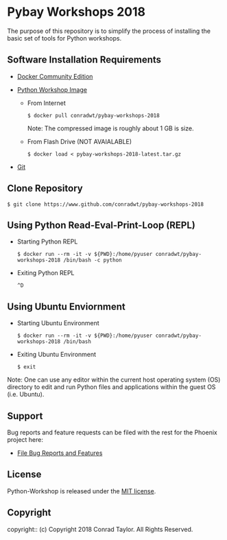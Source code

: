 # Pybay Workshops 2018

The purpose of this repository is to simplify the process of installing the basic set of tools for Python workshops.

## Software Installation Requirements

- [Docker Community Edition](https://www.docker.com/community-edition)

- [Python Workshop Image](https://hub.docker.com/r/conradwt/pybay-workshops-2018)

  - From Internet

    ```
    $ docker pull conradwt/pybay-workshops-2018
    ```

    Note: The compressed image is roughly about 1 GB is size.

  - From Flash Drive (NOT AVAIALABLE)

    ```
    $ docker load < pybay-workshops-2018-latest.tar.gz
    ```

- [Git](https://git-scm.com)

## Clone Repository

```
$ git clone https://www.github.com/conradwt/pybay-workshops-2018
```

## Using Python Read-Eval-Print-Loop (REPL)

- Starting Python REPL

  ```
  $ docker run --rm -it -v ${PWD}:/home/pyuser conradwt/pybay-workshops-2018 /bin/bash -c python
  ```

- Exiting Python REPL

  ```
  ^D
  ```

## Using Ubuntu Enviornment

- Starting Ubuntu Environment

  ```
  $ docker run --rm -it -v ${PWD}:/home/pyuser conradwt/pybay-workshops-2018 /bin/bash
  ```

- Exiting Ubuntu Environment

  ```
  $ exit
  ```

Note: One can use any editor within the current host operating system (OS) directory to
edit and run Python files and applications within the guest OS (i.e. Ubuntu).

## Support

Bug reports and feature requests can be filed with the rest for the Phoenix project here:

- [File Bug Reports and Features](https://github.com/conradwt/pybay-workshops-2018/issues)

## License

Python-Workshop is released under the [MIT license](https://mit-license.org).

## Copyright

copyright:: (c) Copyright 2018 Conrad Taylor. All Rights Reserved.
